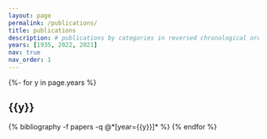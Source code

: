 ```yaml
---
layout: page
permalink: /publications/
title: publications
description: # publications by categories in reversed chronological order. generated by jekyll-scholar.
years: [1935, 2022, 2021]
nav: true
nav_order: 1
---
```

<!-- _pages/publications.md -->
<div class="publications">

{%- for y in page.years %}
  <h2 class="year">{{y}}</h2>
  {% bibliography -f papers -q @*[year={{y}}]* %}
{% endfor %}

</div>
